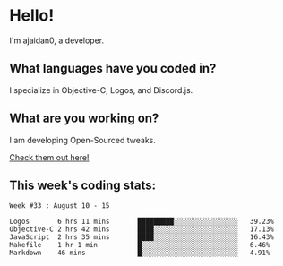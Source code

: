 # Hello!

I'm ajaidan0, a developer. 

## What languages have you coded in?

I specialize in Objective-C, Logos, and Discord.js.

## What are you working on?

I am developing Open-Sourced tweaks.

[Check them out here!](https://github.com/ajaidan0/open-sourced-tweaks)

## This week's coding stats:
<!--START_SECTION:waka-->
```text
Week #33 : August 10 - 15

Logos       6 hrs 11 mins       █████████░░░░░░░░░░░░░░░░   39.23% 
Objective-C 2 hrs 42 mins       ████░░░░░░░░░░░░░░░░░░░░░   17.13% 
JavaScript  2 hrs 35 mins       ████░░░░░░░░░░░░░░░░░░░░░   16.43% 
Makefile    1 hr 1 min          █░░░░░░░░░░░░░░░░░░░░░░░░   6.46% 
Markdown    46 mins             █░░░░░░░░░░░░░░░░░░░░░░░░   4.91%
```
<!--END_SECTION:waka-->
